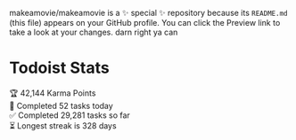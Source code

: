 makeamovie/makeamovie is a ✨ special ✨ repository because its `README.md` (this file) appears on your GitHub profile.
You can click the Preview link to take a look at your changes. darn right ya can

# Todoist Stats

<!-- TODO-IST:START -->
🏆  42,144 Karma Points           
🌸  Completed 52 tasks today           
✅  Completed 29,281 tasks so far           
⏳  Longest streak is 328 days
<!-- TODO-IST:END -->